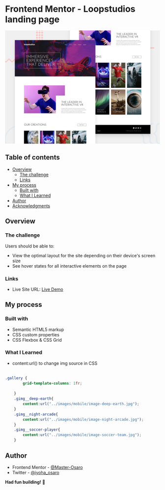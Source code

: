 # Frontend Mentor - Loopstudios landing page

![Design preview for the Loopstudios landing page coding challenge](./design/desktop-preview.jpg)

## Table of contents

- [Overview](#overview)
  - [The challenge](#the-challenge)
  - [Links](#links)
- [My process](#my-process)
  - [Built with](#built-with)
  - [What I Learned](#what-i-learned)
- [Author](#author)
- [Acknowledgments](#acknowledgments)


## Overview

### The challenge

Users should be able to:

- View the optimal layout for the site depending on their device's screen size
- See hover states for all interactive elements on the page



### Links

- Live Site URL: [Live Demo](https://loopstudios-landing-page-o.netlify.app/)

## My process

### Built with

- Semantic HTML5 markup
- CSS custom properties
- CSS Flexbox & CSS Grid

### What I Learned

- content:url() to change img source in CSS
```css

.gallery {
        grid-template-columns: 1fr;

    }
    .gimg__deep-earth{
        content:url("../images/mobile/image-deep-earth.jpg");
    }
    .gimg__night-arcade{
        content:url("../images/mobile/image-night-arcade.jpg");
    }
    .gimg__soccer-player{
        content:url("../images/mobile/image-soccer-team.jpg");
    }

```




## Author
- Frontend Mentor - [@Master-Osaro](https://www.frontendmentor.io/profile/yourusername)
- Twitter - [@iyoha_osaro](https://www.twitter.com/yourusername)

**Had fun building!** 🚀
